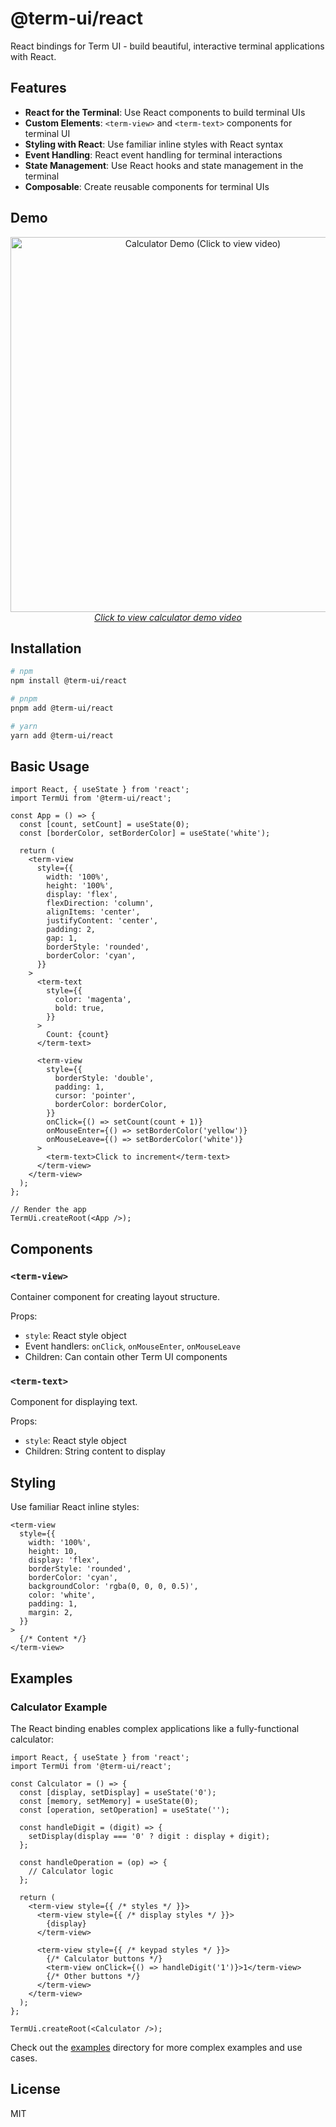 # @term-ui/react

React bindings for Term UI - build beautiful, interactive terminal applications with React.

## Features

- **React for the Terminal**: Use React components to build terminal UIs
- **Custom Elements**: `<term-view>` and `<term-text>` components for terminal UI
- **Styling with React**: Use familiar inline styles with React syntax
- **Event Handling**: React event handling for terminal interactions
- **State Management**: Use React hooks and state management in the terminal
- **Composable**: Create reusable components for terminal UIs

## Demo

<p align="center">
  <a href="../docs/docs/assets/calculator-demo.mp4">
    <img src="https://github.com/term-ui/term-ui/assets/calculator-screenshot.png" alt="Calculator Demo (Click to view video)" width="600">
    <br>
    <em>Click to view calculator demo video</em>
  </a>
</p>

## Installation

```bash
# npm
npm install @term-ui/react

# pnpm
pnpm add @term-ui/react

# yarn
yarn add @term-ui/react
```

## Basic Usage

```tsx
import React, { useState } from 'react';
import TermUi from '@term-ui/react';

const App = () => {
  const [count, setCount] = useState(0);
  const [borderColor, setBorderColor] = useState('white');

  return (
    <term-view
      style={{
        width: '100%',
        height: '100%',
        display: 'flex',
        flexDirection: 'column',
        alignItems: 'center',
        justifyContent: 'center',
        padding: 2,
        gap: 1,
        borderStyle: 'rounded',
        borderColor: 'cyan',
      }}
    >
      <term-text
        style={{
          color: 'magenta',
          bold: true,
        }}
      >
        Count: {count}
      </term-text>
      
      <term-view
        style={{
          borderStyle: 'double',
          padding: 1,
          cursor: 'pointer',
          borderColor: borderColor,
        }}
        onClick={() => setCount(count + 1)}
        onMouseEnter={() => setBorderColor('yellow')}
        onMouseLeave={() => setBorderColor('white')}
      >
        <term-text>Click to increment</term-text>
      </term-view>
    </term-view>
  );
};

// Render the app
TermUi.createRoot(<App />);
```

## Components

### `<term-view>`

Container component for creating layout structure.

Props:
- `style`: React style object
- Event handlers: `onClick`, `onMouseEnter`, `onMouseLeave`
- Children: Can contain other Term UI components

### `<term-text>`

Component for displaying text.

Props:
- `style`: React style object
- Children: String content to display

## Styling

Use familiar React inline styles:

```tsx
<term-view
  style={{
    width: '100%',
    height: 10,
    display: 'flex',
    borderStyle: 'rounded',
    borderColor: 'cyan',
    backgroundColor: 'rgba(0, 0, 0, 0.5)',
    color: 'white',
    padding: 1,
    margin: 2,
  }}
>
  {/* Content */}
</term-view>
```

## Examples

### Calculator Example

The React binding enables complex applications like a fully-functional calculator:

```tsx
import React, { useState } from 'react';
import TermUi from '@term-ui/react';

const Calculator = () => {
  const [display, setDisplay] = useState('0');
  const [memory, setMemory] = useState(0);
  const [operation, setOperation] = useState('');
  
  const handleDigit = (digit) => {
    setDisplay(display === '0' ? digit : display + digit);
  };
  
  const handleOperation = (op) => {
    // Calculator logic
  };
  
  return (
    <term-view style={{ /* styles */ }}>
      <term-view style={{ /* display styles */ }}>
        {display}
      </term-view>
      
      <term-view style={{ /* keypad styles */ }}>
        {/* Calculator buttons */}
        <term-view onClick={() => handleDigit('1')}>1</term-view>
        {/* Other buttons */}
      </term-view>
    </term-view>
  );
};

TermUi.createRoot(<Calculator />);
```

Check out the [examples](https://github.com/yourusername/term-ui/tree/main/examples) directory for more complex examples and use cases.

## License

MIT
